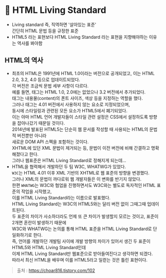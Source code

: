 # 🎯 HTML Living Standard
* Living standard 즉, 직역하면 '살아있는 표준'   
간단히 HTML 문법 등을 규정한 표준
* HTML5 라는 표현보다 HTML Living Standard 라는 표현을 지향해야하는 이유는 역사를 봐야함

## HTML의 역사
* 최초의 HTML은 1991년에 HTML 1.0이라는 버전으로 공개되었고, 이는 HTML 2.0, 3.2, 4.0 등으로 업데이트되었다.   
각 버전은 조금씩 문법 세부 사항이 다르다.   
예를 들면, <font> 태그는 HTML 1.0, 2.0에는 없었으나 3.2 버전에서 추가되었다.   
<font> 태그는 내용물(content)의 폰트 사이즈, 색상 등을 지정하는 역할을 했다.   
그러나 <font> 태그는 4.01 버전에서 사용하지 않는 요소로 지정되었으며,   
동시에 스타일링과 관련된 모든 요소가 HTML5에서 폐기되었다.   
이는 아마 HTML 언어 개발자들이 스타일 관련 설정은 CSS에서 설정하도록 방향을 잡아나갔기 때문일 것이다.   
2014년에 발표된 HTML5는 단순히 웹 문서를 작성할 때 사용되는 HTML의 문법적 버전뿐만 아니라   
새로운 DOM API 스펙을 포함하는 것이다.   
XHTML에 있던 XML 문법이 제거되는 등, 문법이 이전 버전에 비해 간결하고 명확해졌다고 한다.   
그러나 웹표준은 HTML Living Standard로 정해지게 되는데...   
* HTML을 협력해서 개발하던 두 팀 W3C, WHATWG가 있었다.   
```W3C```는 HTML 4.01 이후 XML 기반의 XHTML로 웹 표준의 방향을 변경했다.   
그러나 XML의 문법이 까다로워 웹 개발자들은 이 변화를 반기지 않았다.   
한편 ```WHATWG```는 W3C와 협업을 진행하면서도 W3C와는 별도로 독자적인 HTML 표준의 작업을 시작했고,   
이를 HTML Living Standard라는 이름으로 발표했다.   
HTML Living Standard는 W3C의 HTML5와는 달리 버전 없이 그때그때 업데이트된다.   
두 표준의 차이가 사소하더라도 언제 또 큰 차이가 발생할지 모르는 것이고, 표준이 2개면 혼란이 발생하기 때문에   
W3C와 WHATWG는 논의를 통해 HTML 표준을 HTML Living Standard로 단일화하기로 한다.   
즉, 언어를 개발하던 개발팀 사이에 개발 방향의 차이가 있어서 생긴 두 표준이 HTML5와 HTML Living Standard인데   
이제 HTML Living Standard만 웹표준으로 받아들여진다고 생각하면 되겠다.   
따라서 최신 HTML을 배우며 이를 HTML5라고 일컫는 것은 틀린 표현이다.

> 출처 : https://choar816.tistory.com/102
